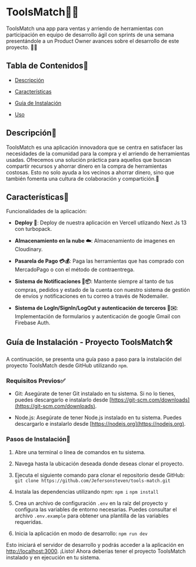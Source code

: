 # ToolsMatch👷‍♀️

ToolsMatch una app para ventas y arriendo de herramientas con participación en equipo de desarrollo ágil con sprints de una semana presentándole a un Product Owner avances sobre el desarrollo de este proyecto. 💼🔧

## Tabla de Contenidos📑

- [Descripción](#descripción)

- [Características](#características)

- [Guía de Instalación](#guía-de-instalación---proyecto-toolsmatch)

- [Uso](#uso)

## Descripción📄

ToolsMatch es una aplicación innovadora que se centra en satisfacer las necesidades de la comunidad para la compra y el arriendo de herramientas usadas. Ofrecemos una solución práctica para aquellos que buscan compartir recursos y ahorrar dinero en la compra de herramientas costosas. Esto no solo ayuda a los vecinos a ahorrar dinero, sino que también fomenta una cultura de colaboración y compartición.🤝

## Características🚀

Funcionalidades de la aplicación:

- **Deploy 🚀**: Deploy de nuestra aplicación en Vercell utlizando Next Js 13 con turbopack.

- **Almacenamiento en la nube ☁️**: Almacenamiento de imagenes en Cloudinary.

- **Pasarela de Pago 💳💰**: Paga las herramientas que has comprado con MercadoPago o con el método de contraentrega.

- **Sistema de Notificaciones 📩📦**: Mantente siempre al tanto de tus compras, pedidos y estado de la cuenta con nuestro sistema de gestión de envíos y notificaciones en tu correo a través de Nodemailer.

- **Sistema de LogIn/SignIn/LogOut y autenticación de terceros 🔐✉️**: Implementación de formularios y autenticación de google Gmail con Firebase Auth.

## Guía de Instalación - Proyecto ToolsMatch🛠️

A continuación, se presenta una guía paso a paso para la instalación del proyecto ToolsMatch desde GitHub utilizando `npm`.

### Requisitos Previos✅

- Git: Asegúrate de tener Git instalado en tu sistema. Si no lo tienes, puedes descargarlo e instalarlo desde [https://git-scm.com/downloads](https://git-scm.com/downloads).

- Node.js: Asegúrate de tener Node.js instalado en tu sistema. Puedes descargarlo e instalarlo desde [https://nodejs.org](https://nodejs.org).

### Pasos de Instalación📝

1. Abre una terminal o línea de comandos en tu sistema.

2. Navega hasta la ubicación deseada donde deseas clonar el proyecto.

3. Ejecuta el siguiente comando para clonar el repositorio desde GitHub: `git clone https://github.com/Jefersonsteven/tools-match.git `
4. Instala las dependencias utilizando npm: `npm i` `npm install`

5. Crea un archivo de configuración `.env` en la raíz del proyecto y configura las variables de entorno necesarias. Puedes consultar el archivo `.env.example` para obtener una plantilla de las variables requeridas.

6. Inicia la aplicación en modo de desarrollo: `npm run dev`

Esto iniciará el servidor de desarrollo y podrás acceder a la aplicación en [http://localhost:3000](http://localhost:3000).
¡Listo! Ahora deberías tener el proyecto ToolsMatch instalado y en ejecución en tu sistema.
